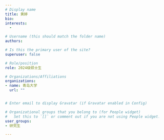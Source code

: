 ```yaml
---
# Display name
title: 黄婷
bio: 
interests:
  - 

# Username (this should match the folder name)
authors:

# Is this the primary user of the site?
superuser: false

# Role/position
role: 2024级硕士生

# Organizations/Affiliations
organizations:
- name: 青岛大学
  url: ""


# Enter email to display Gravatar (if Gravatar enabled in Config)

# Organizational groups that you belong to (for People widget)
#   Set this to `[]` or comment out if you are not using People widget.
user_groups:
- 研究生

---
```


